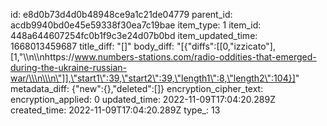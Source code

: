 id: e8d0b73d4d0b48948ce9a1c21de04779
parent_id: acdb9940bd0e45e59338f30ea7c19bae
item_type: 1
item_id: 448a644607254fc0b1f9c3e24d07b0bd
item_updated_time: 1668013459687
title_diff: "[]"
body_diff: "[{\"diffs\":[[0,\"izzicato\"],[1,\"\\\n\\\nhttps://www.numbers-stations.com/radio-oddities-that-emerged-during-the-ukraine-russian-war/\\\n\\\n\"]],\"start1\":39,\"start2\":39,\"length1\":8,\"length2\":104}]"
metadata_diff: {"new":{},"deleted":[]}
encryption_cipher_text: 
encryption_applied: 0
updated_time: 2022-11-09T17:04:20.289Z
created_time: 2022-11-09T17:04:20.289Z
type_: 13